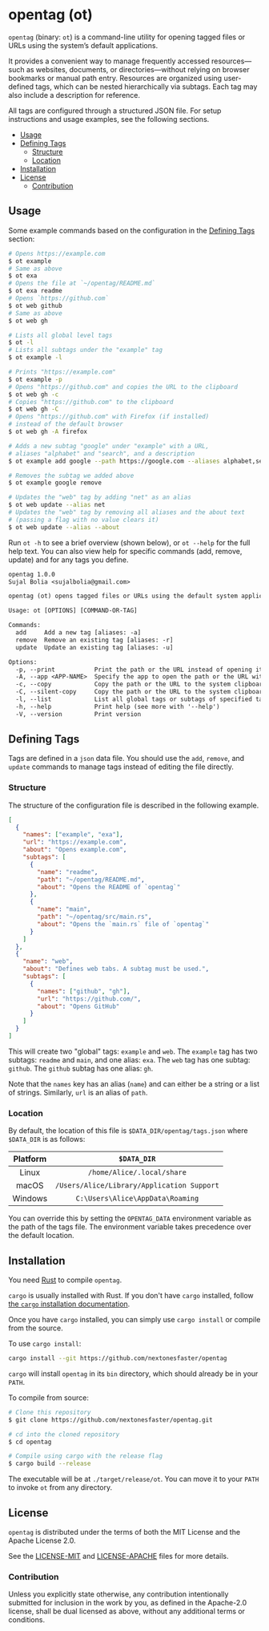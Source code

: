 # opentag (ot)

`opentag` (binary: `ot`) is a command-line utility for opening tagged files or URLs using the system’s default applications.

It provides a convenient way to manage frequently accessed resources—such as websites, documents, or directories—without relying on browser bookmarks or manual path entry. Resources are organized using user-defined tags, which can be nested hierarchically via subtags. Each tag may also include a description for reference.

All tags are configured through a structured JSON file. For setup instructions and usage examples, see the following sections.

- [Usage](#usage)
- [Defining Tags](#defining-tags)
  - [Structure](#structure)
  - [Location](#location)
- [Installation](#installation)
- [License](#license)
  - [Contribution](#contribution)

## Usage

Some example commands based on the configuration in the [Defining Tags](#defining-tags) section:

```sh
# Opens https://example.com
$ ot example
# Same as above
$ ot exa
# Opens the file at `~/opentag/README.md`
$ ot exa readme
# Opens `https://github.com`
$ ot web github
# Same as above
$ ot web gh

# Lists all global level tags
$ ot -l
# Lists all subtags under the "example" tag
$ ot example -l

# Prints "https://example.com"
$ ot example -p
# Opens "https://github.com" and copies the URL to the clipboard
$ ot web gh -c
# Copies "https://github.com" to the clipboard
$ ot web gh -C
# Opens "https://github.com" with Firefox (if installed)
# instead of the default browser
$ ot web gh -A firefox

# Adds a new subtag "google" under "example" with a URL,
# aliases "alphabet" and "search", and a description
$ ot example add google --path https://google.com --aliases alphabet,search --about "Opens google.com"

# Removes the subtag we added above
$ ot example google remove

# Updates the "web" tag by adding "net" as an alias
$ ot web update --alias net
# Updates the "web" tag by removing all aliases and the about text
# (passing a flag with no value clears it)
$ ot web update --alias --about
```

Run `ot -h` to see a brief overview (shown below), or `ot --help` for the full help text. You can also view help for specific commands (add, remove, update) and for any tags you define.

```txt
opentag 1.0.0
Sujal Bolia <sujalbolia@gmail.com>

opentag (ot) opens tagged files or URLs using the default system application.

Usage: ot [OPTIONS] [COMMAND-OR-TAG]

Commands:
  add     Add a new tag [aliases: -a]
  remove  Remove an existing tag [aliases: -r]
  update  Update an existing tag [aliases: -u]

Options:
  -p, --print           Print the path or the URL instead of opening it
  -A, --app <APP-NAME>  Specify the app to open the path or the URL with
  -c, --copy            Copy the path or the URL to the system clipboard
  -C, --silent-copy     Copy the path or the URL to the system clipboard without opening it
  -l, --list            List all global tags or subtags of specified tag
  -h, --help            Print help (see more with '--help')
  -V, --version         Print version
```

## Defining Tags

Tags are defined in a `json` data file. You should use the `add`, `remove`, and `update` commands to manage tags instead of editing the file directly.

### Structure

The structure of the configuration file is described in the following example.

```json
[
  {
    "names": ["example", "exa"],
    "url": "https://example.com",
    "about": "Opens example.com",
    "subtags": [
      {
        "name": "readme",
        "path": "~/opentag/README.md",
        "about": "Opens the README of `opentag`"
      },
      {
        "name": "main",
        "path": "~/opentag/src/main.rs",
        "about": "Opens the `main.rs` file of `opentag`"
      }
    ]
  },
  {
    "name": "web",
    "about": "Defines web tabs. A subtag must be used.",
    "subtags": [
      {
        "names": ["github", "gh"],
        "url": "https://github.com/",
        "about": "Opens GitHub"
      }
    ]
  }
]
```

This will create two "global" tags: `example` and `web`. The `example` tag has two subtags: `readme` and `main`, and one alias: `exa`. The `web` tag has one subtag: `github`. The `github` subtag has one alias: `gh`.

Note that the `names` key has an alias (`name`) and can either be a string or a list of strings. Similarly, `url` is an alias of `path`.

### Location

By default, the location of this file is `$DATA_DIR/opentag/tags.json` where `$DATA_DIR` is as follows:

| Platform |                `$DATA_DIR`                 |
| :------: | :----------------------------------------: |
|  Linux   |         `/home/Alice/.local/share`         |
|  macOS   | `/Users/Alice/Library/Application Support` |
| Windows  |      `C:\Users\Alice\AppData\Roaming`      |

You can override this by setting the `OPENTAG_DATA` environment variable as the path of the tags file. The environment variable takes precedence over the default location.

## Installation

You need [Rust][rust] to compile `opentag`.

`cargo` is usually installed with Rust. If you don't have `cargo` installed, follow [the `cargo` installation documentation][cargo].

Once you have `cargo` installed, you can simply use `cargo install` or compile from the source.

To use `cargo install`:

```sh
cargo install --git https://github.com/nextonesfaster/opentag
```

`cargo` will install `opentag` in its `bin` directory, which should already be in your `PATH`.

To compile from source:

```sh
# Clone this repository
$ git clone https://github.com/nextonesfaster/opentag.git

# cd into the cloned repository
$ cd opentag

# Compile using cargo with the release flag
$ cargo build --release
```

The executable will be at `./target/release/ot`. You can move it to your `PATH` to invoke `ot` from any directory.

## License

`opentag` is distributed under the terms of both the MIT License and the Apache License 2.0.

See the [LICENSE-MIT][mit] and [LICENSE-APACHE][apache] files for more details.

### Contribution

Unless you explicitly state otherwise, any contribution intentionally submitted for inclusion in the work by you, as defined in the Apache-2.0 license, shall be dual licensed as above, without any additional terms or conditions.

[rust]: https://www.rust-lang.org/tools/install
[cargo]: https://doc.rust-lang.org/cargo/getting-started/installation.html
[mit]: LICENSE-MIT
[apache]: LICENSE-APACHE
